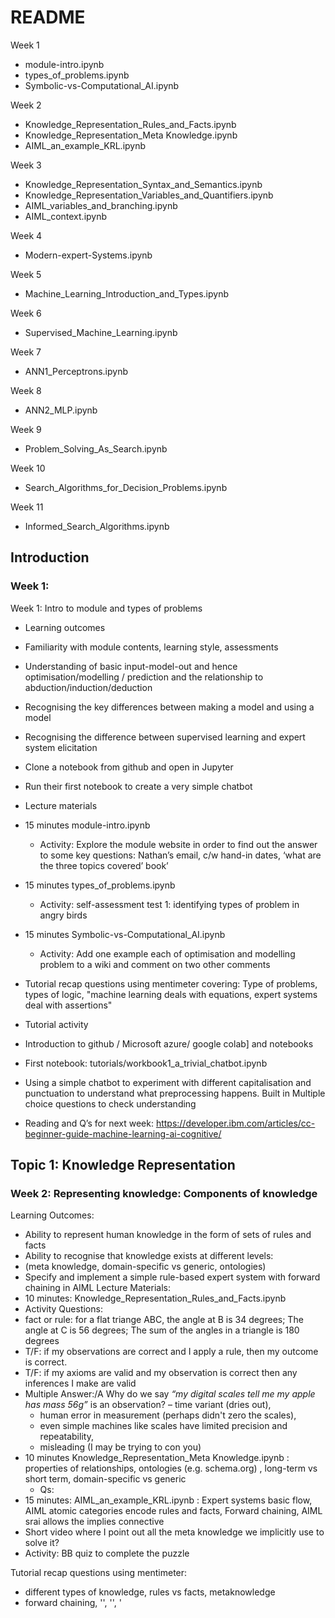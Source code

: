 # README


Week 1
- module-intro.ipynb
- types_of_problems.ipynb
- Symbolic-vs-Computational_AI.ipynb

Week 2
- Knowledge_Representation_Rules_and_Facts.ipynb
- Knowledge_Representation_Meta Knowledge.ipynb
- AIML_an_example_KRL.ipynb

Week 3
- Knowledge_Representation_Syntax_and_Semantics.ipynb
- Knowledge_Representation_Variables_and_Quantifiers.ipynb
- AIML_variables_and_branching.ipynb
- AIML_context.ipynb

Week 4
- Modern-expert-Systems.ipynb

Week 5
-  Machine_Learning_Introduction_and_Types.ipynb

Week 6
- Supervised_Machine_Learning.ipynb

Week 7
-  ANN1_Perceptrons.ipynb

Week 8
- ANN2_MLP.ipynb

Week 9 
- Problem_Solving_As_Search.ipynb

Week 10
- Search_Algorithms_for_Decision_Problems.ipynb

Week 11
- Informed_Search_Algorithms.ipynb






## Introduction
### Week 1:
Week 1: Intro to module and types of problems
- Learning outcomes
 - Familiarity with module contents, learning style, assessments
 - Understanding of basic input-model-out and hence optimisation/modelling / prediction
and the relationship to abduction/induction/deduction
 - Recognising the key differences between making a model and using a model
 - Recognising the difference between supervised learning and expert system elicitation
 - Clone a notebook from github and open in Jupyter
 - Run their first notebook to create a very simple chatbot
- Lecture materials
 - 15 minutes module-intro.ipynb
   - Activity: Explore the module website in order to find out the answer to some key questions: Nathan’s email, c/w hand-in dates, ‘what are the three topics covered’ book’
 - 15 minutes types_of_problems.ipynb
   - Activity: self-assessment test 1: identifying types of problem in angry birds
 - 15 minutes Symbolic-vs-Computational_AI.ipynb  
   - Activity: Add one example each of optimisation and modelling problem  to a wiki and comment on two other comments

- Tutorial recap  questions using mentimeter covering: Type of problems, types of logic, "machine learning deals with equations,  expert systems deal with assertions"
     
- Tutorial activity
 - Introduction to github / Microsoft azure/ google colab] and notebooks
 - First notebook:  tutorials/workbook1_a_trivial_chatbot.ipynb 
 - Using a simple chatbot to experiment with different capitalisation and punctuation to understand what preprocessing happens. Built in Multiple choice questions to check understanding
- Reading and Q’s for next week: https://developer.ibm.com/articles/cc-beginner-guide-machine-learning-ai-cognitive/


## Topic 1: Knowledge Representation
### Week 2: Representing knowledge: Components of knowledge
Learning Outcomes: 
 - Ability to represent human knowledge in the form of sets of rules and facts
 - Ability to recognise that knowledge exists at different levels: 
 - (meta knowledge, domain-specific vs generic, ontologies)
 - Specify and implement a simple rule-based expert system with forward chaining in AIML
Lecture Materials:
 - 10 minutes: Knowledge_Representation_Rules_and_Facts.ipynb
 - Activity Questions: 
  - fact or rule: for a flat triange ABC, the angle at B is 34 degrees; The angle at C is 56 degrees; The sum of the angles in a triangle is 180 degrees 
  - T/F: if my observations are correct and I apply a rule, then my outcome is correct.
  - T/F: if my axioms are valid and my observation is correct then any inferences I make are valid
  - Multiple Answer:/A Why do we say _“my digital scales tell me my apple has mass 56g”_ is an observation?
    – time variant (dries out),
    - human error in measurement (perhaps didn't zero the scales),
    - even simple machines like scales have limited precision and repeatability,  
    - misleading (I may be trying to con you)
 - 10 minutes Knowledge_Representation_Meta Knowledge.ipynb : properties of relationships, ontologies (e.g. schema.org) , long-term vs short term, domain-specific vs generic
   - Qs:
 - 15 minutes: AIML_an_example_KRL.ipynb : Expert systems basic flow, AIML atomic categories encode rules and facts, Forward chaining,  AIML srai allows the implies connective 
 - Short video where I point out all the meta knowledge we implicitly use to solve it?
 - Activity: BB quiz to complete the puzzle

Tutorial recap  questions using mentimeter:
 - different types of knowledge, rules vs facts, metaknowledge
 - forward chaining, '<category>', '<pattern>', '<template>', '<srai>'
Tutorial Activity: 
 - Identify some definitions of key concepts from the lectures
 - ../tutorials/workbook2-authoring-your-first-chatbot.ipynb
 - Notebook creating a chatbot to provide those definitons when asked.
 - using srai  to do forward chaining (Hi/Hello=>greeting,  but not wildcards yet)
Self-study: add more categories to revision bot

Stretch activity: identify facts about languages- different ways of asking questions

Reading : https://www.gamasutra.com/view/feature/3761/beyond_aiml_chatbots_102.php?print=1 , 
https://plato.stanford.edu/entries/science-theory-observation/
    
### Week 3: Representing knowledge: variables, generalisation
Learning outcomes:  
- recognition that deduction can be a multi-step process
- familiarity with the idea of variables that get bound to specific objects and quantifiers as ways of expressing knowledge  about groups of objects
- Illustrate that how you represent knowledge affects what you can represent
- Create more complex aiml model using wildcards, think etc as per AIMLv1
- Multistep dialogue for classifying fruit
Lecture materials: 
- 10 minutes: Knowledge_Representation_Syntax_and_Semantics.ipynb : Types of reasoning, closed-world vs open world, Syntax vs semantics , idea of a Knowledge Representation Langiage as a design choice.
- 10 minutes: Knowledge_Representation_Variables_and_Quantifiers.ipynb : Connectives, variables, quantifiers, Conflict resolution, FOL vs propositional logic, decideability
- 10 minutes:  AIML_variables_and_branching.ipynb
- 10 minutes:  AIML_context.ipynb : `<that>` and `<topic>`, AIML rule priorities

Tutorial recap  questions using mentimeter, covering: examples of short-term and generic vs domain specific knowledge, reminder about preprocessing (  ‘wasn’t -> ‘was not’ was dealt with by pre-processor but knowledge about module tutors could be in aiml file), questions on angry birds, `<star>`, `<that>`,`<topic>`, `<think>`, `<condition>`
    
Tutorial activities: tutorials/workbook3-using-variables-and-context-in-a-chatbot.ipynb
- identify different ways of asking question
- using wildcards/* to add them as a separate aiml file
-  jokebot for <that>
- Introduction to first coursework
 - Download Coursework/AIML_Coursework_marker.ipynb or .py, coursework-questions-and-responses.txt, 1cat.aiml
 - Make sure students can get them working


Self-study: update your revision bot with this week;s core concepts

### Week 4: Applications of knowledge based systems
Learning Outcomes
- understanding of the wider application of knowledge based systems,
- ability to describe the strengths and weaknesses of knowledge-based approaches and recognise when it would be appropriate to use them

Lectures: Modern-expert-Systems.ipynb
- 10 minutes: use of expert systems for goal-driven search (planning/optimisation)
 - Forward and backward chaining : example using trivial knowledge base(john-mary-thief-cheese)
 - Mycin as a classic example
 - Activity: question in middle: does john steal cheese? 
- 20 minutes: other semantic web, ontologies e.g. wordNet, but also Wikipedia, schema.org, OpenStreetMap etc.    ‘hidden’ expert systems e.g. in games IDEs (Unity Rule Tile) 
- 15 minutes: criticisms of expert systems and extensions (e.g. aIML v2), issues around provenance
- Activity:

Tutorial recap  questions using mentimeter covering: What can you induce from forward and backward chaining, Current ethical issues around provenance, fake news etc., Closed world: no “NOT” in AIML but default class
    
Tutorial activities:
- Activity 1:Continue notebook to work on first part of coursework
- Activity: Notebook to make calls out from aiml to google  etc. and to let them set predicates


Self-study: 
- update your revision bot with this week;s core concepts
- submit coursework
    
    
## Topic 2: Machine Learning
    
### Week 5
Learning Outcomes
- Identify and illustrate the legal and ethical issues around the use of machine learning
- Identify and illustrate the difference between unsupervised, reinforcement and supervised learning
- Formulate and apply simple unsupervised learning algorithms and illustrate their use.
    
Lectures: Machine_Learning_Introduction_and_Types.ipynb
- 15 minutes: types of ML
- Activity:
- 15 minutes: Unsupervised leaning with  k-Means example for Iris data
- Activity:
    TODO kmean coding example
- 15 minutes: Reinforcement Learning (popular video) simple code?

Tutorial recap  questions using mentimeter:
- Types of problem and algorithm from games, recommender systems
    
Tutorial activity
- Notebook using plotly libraries to create some visualisations for versions of the iris data then apply k-means from scikit-learn, and use this to illustrate considerations for distance-based models like the need for normalisation, effect of noisy/irrelevant features
 - Use the tutorial plan from 19/20 week 6 but might need a lot of help to make these interactive.  **Avoid seaborn?** just use pandas scatter_matrix() plots?
 - load iris data , set labels - blank for all of them
 - pplot scatter matrix: I'll have ot provide pyplot code to do that
 - run KMeans in 4D then repeat scatter_matrix with colouring   look into cluster matrix space
 - run KMEans in 2D and do colouring ( )
 - now normalise the data and rerun- do you get better clusters?
    

- Stretch activity: apply algorithms to the artificial fruit  dataset from week1  

Self-study: 
- Update your revision bot with this week;s core concepts
- Really nice explanation of Q-learning here: http://mnemstudio.org/path-finding-q-learning-tutorial.htm
    

### Week 6: Supervised Machine Learning 
Learning Outcomes
- Identify and illustrate the legal and ethical issues around the use of supervised machine learning
- Identify formulate and apply the basic processes of supervised machine learning
- Understand the role of data in estimating accuracy 
Lectures: Supervised_Machine_Learning.ipynb
- 15 minutes: basic model building process: train and test (Validation and model selection are in L2)
- Activity:
- 15 minutes:  types of model: instance-based (kNN) vs explicit (decision trees,rules) 
- Activity:
- 15 minutes: Exaxmple-  greedy rule induction as compared to expert system
- Activity:

Tutorial recap  questions using mentimeter:
- Train, test data. Examples of different results from 1-NN and 3-NN. Identify the first rule created …(old BB question) Classifier design and performance for multiclass problems
- discussion of ethical issues    
Tutorial activity
- Notebook applying sklearn k-NN to iris data,. Going through the process of train-test split,   data preprocessing/normalisation.
- Stretch activity: repeat for  MNIST 

Self-study: update your revision bot with this week;s core concepts



### Week 7: Artificial Neural Networks 1:Perceptrons 
Learning Outcomes
- Principles of biological and artificial neural networks
- Understand the perceptron update rule and the principles of the operations of MLPs
Lectures: ANN1_Perceptrons.ipynb
- Perceptrons as a way of learning  rules that aren’t axis-parallel
- Activity:
- Second half of perceptrons
Tutorial recap  questions using mentimeter: axis-parallel vs. oblique rules
Tutorial activity 
- (Nathan's) Notebook applying perceptron to logical functions and then fake data
- Description of coursework and discussion about what will be needed but in a way that makes it clear they can’t start yet e.g. framework(.py files) not released **could split into tasks e.g. design, tesat plan, spes**
Self-study: update your revision bot with this week's core concepts

### Week 8: Artificial Neural Networks 2: MultiLayer Perceptrons 
Learning Outcomes
- Principles of biological and artificial neural networks
- Understand the perceptron update rule and the principles of the operations of MLPs
Lectures:ANN2_MLP.ipynb
- 20 minutes: Multi Layer Perceptrons – architecture and principle of stochastic gradient descent examples: iris, MNIST
- Activity:
- 10 minutes: classification vs regression example applications: MNIST, lkeert scale??, 
- Activity:
- 15 minutes: problem formulation for multi-class problems one-vs-all vs softmax,
- Activity:
Tutorial recap  questions using mentimeter:
Tutorial activity
- Notebook applying MLP to iris data and then MNIST
- When completed auto-release notebook and framework for implementing greedy rule induction for iris data and coursework
- Stretch activity: notebook using and visualising  MLP for MNIST – tune topology

Self-study: 
- update your revision bot with this week;s core concepts
- deep learning resources from 2019-20 thatr do mnist with conv nets??
    
## Topic 3: Search
Week 9: Problem Solving as search
Learning Outcomes:
- Recognise and characterise Problem solving as search
- Formulate problems via representations of candidate solutions allowing the use of standard algorithms, search on a graph 
- Able to characterise properties of search algorithms
Lectures: recap of input-model-output then
- Problem solving as search through space of  representations of candidate solutions
- The process: constructive  vs perturbative (holistic) approaches (Illustrate via (reference to greedy rule induction and greedy TSP) but also forward chaining “when you’ve eliminated the probable but impossible …”)
- Activity:
- Properties of search algorithms (complete, efficient, optimal) wrt design tradeoffs (use scaleability of rulesets and TSP as an example)
- Activity:

Tutorial recap  questions using mentimeter:
- Properties of algorithms, Tradeoffs for different applications, contents of search space for different type of problem, recognising constructive and perturbative algorithms in other settings (e.g. satnav - progreessive refinement from initial waypoints - video would be nice)
Tutorial activity
- Hand-coding search algorithm for pacman?? Ideally with a gif unrolling a maze into a graph
- Stretch Activity: exhaustive search for code cracking
- Or …Greedy Rule Induction coursework

Self-study: update your revision bot with this week's core concepts

### Week 10: search algorithms for decision problems
Learning Outcomes
- Understand how different single-member search algorithms fit into common ‘generate-and-test’ framework
- Blind search for decision problems, formulation and algorithms 
Lectures: 
- 20minutes: Decision problems and appropriate algorithms– depth-first, breadth-first
- 20 minutes: Constraints,  move operators and neighbourhood structures
- 10 minutes: Implications wrt scaleability etc (password strength)
- Activity:

Tutorial recap  questions using mentimeter: Recognising algorithms from descriptions, identifying appropriate algorithms

Tutorial activity
- Notebook with framework, implementing algorithms to crack codes, then reapply for NQueens (one perturbative, one constructive, emphasize similarities)

Self-study: update your revision bot with this week;s core concepts

### Week 11: search algorithm guided by a ‘cost’ function  
Learning Outcomes
- Understand how different single-member search algorithms fit into common ‘generate-and-test’ framework
- Informed search algorithms
Lectures: recap then
- 15 minutes Quality functions: design choices,  landscape metaphor, 
- Activity:
- 15 minutes hill-climbing, A* but also mention best-first. Mention coursework and that SGD is a hill-climber
- Activity:
- 20 minutes: Recognising the problems of single member search: local optima, scaleability
Tutorial recap  questions using mentimeter:

Tutorial activity
- Implementing A* for a pathfinding application (e.g. a NPC controller in a game)
Self-study: update your revision bot with this week's core concepts

